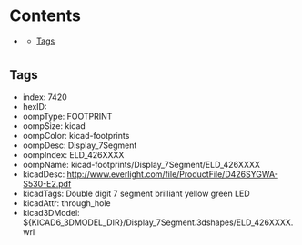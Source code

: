 



Contents
========

* [](#)
	* [Tags](#tags)

# 

## Tags

- index: 7420
- hexID: 
- oompType: FOOTPRINT
- oompSize: kicad
- oompColor: kicad-footprints
- oompDesc: Display_7Segment
- oompIndex: ELD_426XXXX
- oompName: kicad-footprints/Display_7Segment/ELD_426XXXX
- kicadDesc: http://www.everlight.com/file/ProductFile/D426SYGWA-S530-E2.pdf
- kicadTags: Double digit 7 segment brilliant yellow green LED
- kicadAttr: through_hole
- kicad3DModel: ${KICAD6_3DMODEL_DIR}/Display_7Segment.3dshapes/ELD_426XXXX.wrl
